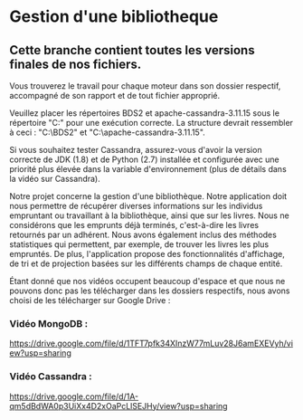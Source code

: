 # Gestion d'une bibliotheque

## Cette branche contient toutes les versions finales de nos fichiers.

Vous trouverez le travail pour chaque moteur dans son dossier respectif, accompagné de son rapport et de tout fichier approprié.

Veuillez placer les répertoires BDS2 et apache-cassandra-3.11.15 sous le répertoire "C:\" pour une exécution correcte.
La structure devrait ressembler à ceci : "C:\BDS2" et "C:\apache-cassandra-3.11.15".

Si vous souhaitez tester Cassandra, assurez-vous d'avoir la version correcte de JDK (1.8) et de Python (2.7) installée et configurée avec une priorité plus élevée dans la variable d'environnement (plus de détails dans la vidéo sur Cassandra).

Notre projet concerne la gestion d'une bibliothèque. Notre application doit nous permettre de récupérer diverses informations sur les individus empruntant ou travaillant à la bibliothèque, ainsi que sur les livres. Nous ne considérons que les emprunts déjà terminés, c'est-à-dire les livres retournés par un adhérent. Nous avons également inclus des méthodes statistiques qui permettent, par exemple, de trouver les livres les plus empruntés. De plus, l'application propose des fonctionnalités d'affichage, de tri et de projection basées sur les différents champs de chaque entité.

Étant donné que nos vidéos occupent beaucoup d'espace et que nous ne pouvons donc pas les télécharger dans les dossiers respectifs, nous avons choisi de les télécharger sur Google Drive :

### Vidéo MongoDB :
https://drive.google.com/file/d/1TFT7pfk34XInzW77mLuv28J6amEXEVyh/view?usp=sharing

### Vidéo Cassandra :
https://drive.google.com/file/d/1A-qm5dBdWA0p3UiXx4D2xOaPcLlSEJHy/view?usp=sharing
